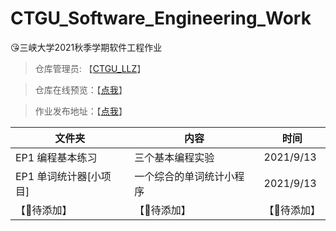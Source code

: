 # CTGU_Software_Engineering_Work
😘三峡大学2021秋季学期软件工程作业
> 仓库管理员: 【[CTGU_LLZ](https://www.yuque.com/404name/blog/cbt8cl)】

> 仓库在线预览：【[点我](https://github1s.com/404name/CTGU_Software_Engineering_Work)】

> 作业发布地址：【[点我](https://star.jmhui.com.cn/p1/366.html)】

| 文件夹 | 	内容 | 	时间 | 
|  ----  | ----  |----  |
| EP1 编程基本练习	 | 三个基本编程实验 | 	2021/9/13 | 
| EP1 单词统计器[小项目] | 	一个综合的单词统计小程序 | 	2021/9/13 | 
| 【🎈待添加】 | 	【🎈待添加】	 | 【🎈待添加】 | 

